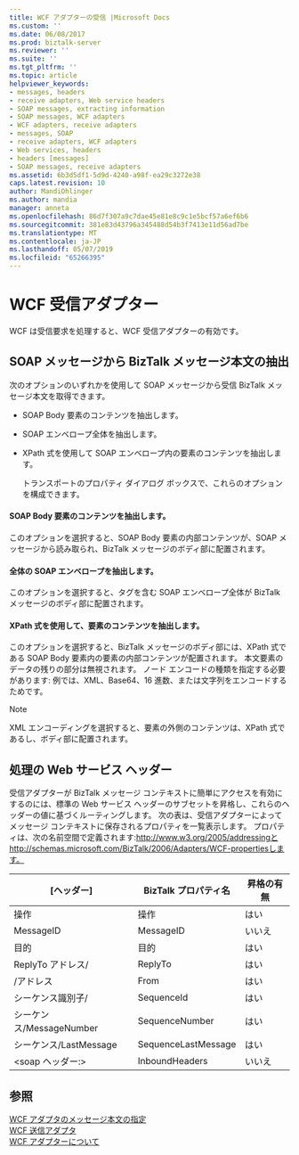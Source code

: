 ```yaml
---
title: WCF アダプターの受信 |Microsoft Docs
ms.custom: ''
ms.date: 06/08/2017
ms.prod: biztalk-server
ms.reviewer: ''
ms.suite: ''
ms.tgt_pltfrm: ''
ms.topic: article
helpviewer_keywords:
- messages, headers
- receive adapters, Web service headers
- SOAP messages, extracting information
- SOAP messages, WCF adapters
- WCF adapters, receive adapters
- messages, SOAP
- receive adapters, WCF adapters
- Web services, headers
- headers [messages]
- SOAP messages, receive adapters
ms.assetid: 6b3d5df1-5d9d-4240-a98f-ea29c3272e38
caps.latest.revision: 10
author: MandiOhlinger
ms.author: mandia
manager: anneta
ms.openlocfilehash: 86d7f307a9c7dae45e81e8c9c1e5bcf57a6ef6b6
ms.sourcegitcommit: 381e83d43796a345488d54b3f7413e11d56ad7be
ms.translationtype: MT
ms.contentlocale: ja-JP
ms.lasthandoff: 05/07/2019
ms.locfileid: "65266395"
---
```

# <a name="wcf-receive-adapter"></a>WCF 受信アダプター
WCF は受信要求を処理すると、WCF 受信アダプターの有効です。  
  
## <a name="extracting-the-biztalk-message-body-from-the-soap-message"></a>SOAP メッセージから BizTalk メッセージ本文の抽出  
 次のオプションのいずれかを使用して SOAP メッセージから受信 BizTalk メッセージ本文を取得できます。  
  
- SOAP Body 要素のコンテンツを抽出します。  
  
- SOAP エンベロープ全体を抽出します。  
  
- XPath 式を使用して SOAP エンベロープ内の要素のコンテンツを抽出します。  
  
  トランスポートのプロパティ ダイアログ ボックスで、これらのオプションを構成できます。  
  
#### <a name="extract-the-content-of-the-soap-body-element"></a>SOAP Body 要素のコンテンツを抽出します。  
 このオプションを選択すると、SOAP Body 要素の内部コンテンツが、SOAP メッセージから読み取られ、BizTalk メッセージのボディ部に配置されます。  
  
#### <a name="extract-the-entire-soap-envelope"></a>全体の SOAP エンベロープを抽出します。  
 このオプションを選択すると、タグを含む SOAP エンベロープ全体が BizTalk メッセージのボディ部に配置されます。  
  
#### <a name="extract-the-content-of-the-element-by-using-an-xpath-expression"></a>XPath 式を使用して、要素のコンテンツを抽出します。  
 このオプションを選択すると、BizTalk メッセージのボディ部には、XPath 式である SOAP Body 要素内の要素の内部コンテンツが配置されます。 本文要素のデータの残りの部分は無視されます。 ノード エンコードの種類を指定する必要があります: 例では、XML、Base64、16 進数、または文字列をエンコードするためです。  
  
> [!NOTE]
>  XML エンコーディングを選択すると、要素の外側のコンテンツは、XPath 式であるし、ボディ部に配置されます。  
  
## <a name="handling-web-services-headers"></a>処理の Web サービス ヘッダー  
 受信アダプターが BizTalk メッセージ コンテキストに簡単にアクセスを有効にするのには、標準の Web サービス ヘッダーのサブセットを昇格し、これらのヘッダーの値に基づくルーティングします。 次の表は、受信アダプターによってメッセージ コンテキストに保存されるプロパティを一覧表示します。 プロパティは、次の名前空間で定義されます:http://www.w3.org/2005/addressingと http://schemas.microsoft.com/BizTalk/2006/Adapters/WCF-propertiesします。  
  
|[ヘッダー]|BizTalk プロパティ名|昇格の有無|  
|------------|---------------------------|------------------|  
|操作|操作|はい|  
|MessageID|MessageID|いいえ|  
|目的|目的|はい|  
|ReplyTo アドレス/|ReplyTo|はい|  
|/アドレス|From|はい|  
|シーケンス識別子/|SequenceId|はい|  
|シーケンス/MessageNumber|SequenceNumber|はい|  
|シーケンス/LastMessage|SequenceLastMessage|はい|  
|\<soap ヘッダー:\>|InboundHeaders|いいえ|  
  
## <a name="see-also"></a>参照  
 [WCF アダプタのメッセージ本文の指定](../core/specifying-the-message-body-for-the-wcf-adapters.md)   
 [WCF 送信アダプタ](../core/wcf-send-adapter.md)   
 [WCF アダプターについて](../core/what-are-the-wcf-adapters.md)